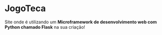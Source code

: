 # JogoTeca
 <p>Site onde é utilizando um <strong>Microframework de desenvolvimento web com Python chamado Flask</strong> na sua criação!</p>
